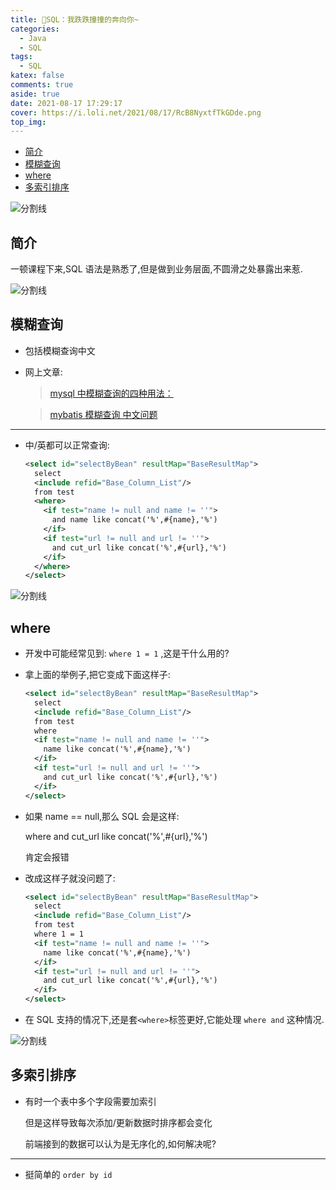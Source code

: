```yaml
---
title: 🚚SQL：我跌跌撞撞的奔向你~
categories:
  - Java
  - SQL
tags:
  - SQL
katex: false
comments: true
aside: true
date: 2021-08-17 17:29:17
cover: https://i.loli.net/2021/08/17/RcB8NyxtfTkGDde.png
top_img:
---
```


<!--
 * @?: *********************************************************************
 * @Author: Weidows
 * @LastEditors: Weidows
 * @LastEditTime: 2021-08-18 10:31:30
 * @FilePath: \Blog-private\source\_posts\Java\SQL\sql-problem.md
 * @Description:
 * @!: *********************************************************************
-->

- [简介](#简介)
- [模糊查询](#模糊查询)
- [where](#where)
- [多索引排序](#多索引排序)

![分割线](https://cdn.jsdelivr.net/gh/Weidows/Images/img/divider.png)

## 简介

一顿课程下来,SQL 语法是熟悉了,但是做到业务层面,不圆滑之处暴露出来惹.

![分割线](https://cdn.jsdelivr.net/gh/Weidows/Images/img/divider.png)

## 模糊查询

- 包括模糊查询中文

- 网上文章:

  > [mysql 中模糊查询的四种用法：](https://www.cnblogs.com/-lin-x-c-/p/10375412.html)

  > [mybatis 模糊查询 中文问题](https://www.oschina.net/question/160183_36995)

---

- 中/英都可以正常查询:

  ```xml
  <select id="selectByBean" resultMap="BaseResultMap">
    select
    <include refid="Base_Column_List"/>
    from test
    <where>
      <if test="name != null and name != ''">
        and name like concat('%',#{name},'%')
      </if>
      <if test="url != null and url != ''">
        and cut_url like concat('%',#{url},'%')
      </if>
    </where>
  </select>
  ```

![分割线](https://cdn.jsdelivr.net/gh/Weidows/Images/img/divider.png)

## where

- 开发中可能经常见到: `where 1 = 1` ,这是干什么用的?

- 拿上面的举例子,把它变成下面这样子:

  ```xml
  <select id="selectByBean" resultMap="BaseResultMap">
    select
    <include refid="Base_Column_List"/>
    from test
    where
    <if test="name != null and name != ''">
      name like concat('%',#{name},'%')
    </if>
    <if test="url != null and url != ''">
      and cut_url like concat('%',#{url},'%')
    </if>
  </select>
  ```

- 如果 name == null,那么 SQL 会是这样:

  where and cut_url like concat('%',#{url},'%')

  肯定会报错

- 改成这样子就没问题了:

  ```xml
  <select id="selectByBean" resultMap="BaseResultMap">
    select
    <include refid="Base_Column_List"/>
    from test
    where 1 = 1
    <if test="name != null and name != ''">
      name like concat('%',#{name},'%')
    </if>
    <if test="url != null and url != ''">
      and cut_url like concat('%',#{url},'%')
    </if>
  </select>
  ```

- 在 SQL 支持的情况下,还是套`<where>`标签更好,它能处理 `where and` 这种情况.

![分割线](https://cdn.jsdelivr.net/gh/Weidows/Images/img/divider.png)

## 多索引排序

- 有时一个表中多个字段需要加索引

  但是这样导致每次添加/更新数据时排序都会变化

  前端接到的数据可以认为是无序化的,如何解决呢?

---

- 挺简单的 `order by id`
